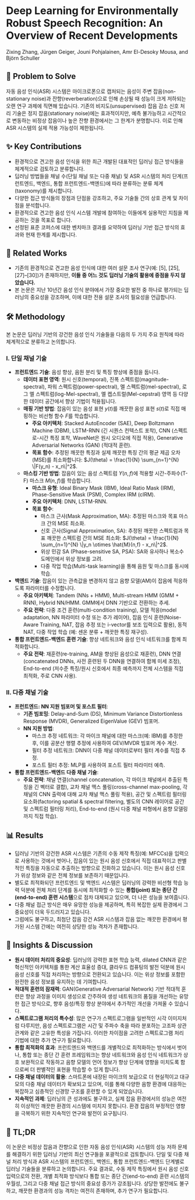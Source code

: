 # Deep Learning for Environmentally Robust Speech Recognition: An Overview of Recent Developments

Zixing Zhang, Jürgen Geiger, Jouni Pohjalainen, Amr El-Desoky Mousa, and Björn Schuller

## 🧩 Problem to Solve

자동 음성 인식(ASR) 시스템은 마이크로폰으로 캡처되는 음성이 주변 잡음(non-stationary noise)과 잔향(reverberation)으로 인해 손상될 때 성능이 크게 저하되는 오랜 연구 과제에 직면해 있습니다. 기존의 비지도(unsupervised) 잡음 감소 신호 처리 기술은 정지 잡음(stationary noise)에는 효과적이지만, 예측 불가능하고 시간적으로 변동하는 비정상 잡음이나 높은 잔향 환경에서는 그 한계가 분명합니다. 이로 인해 ASR 시스템의 실제 적용 가능성이 제한됩니다.

## ✨ Key Contributions

- 환경적으로 견고한 음성 인식을 위한 최근 개발된 대표적인 딥러닝 접근 방식들을 체계적으로 검토하고 분류합니다.
- 딥러닝 방법들을 채널 수(단일 채널 또는 다중 채널) 및 ASR 시스템의 처리 단계(프런트엔드, 백엔드, 통합 프런트엔드-백엔드)에 따라 분류하는 분류 체계(taxonomy)를 제시합니다.
- 다양한 접근 방식들의 장점과 단점을 강조하고, 주요 기술들 간의 상호 관계 및 차이점을 분석합니다.
- 환경적으로 견고한 음성 인식 시스템 개발에 참여하는 이들에게 실용적인 지침을 제공하는 것을 목표로 합니다.
- 선정된 표준 코퍼스에 대한 벤치마크 결과를 요약하여 딥러닝 기반 접근 방식의 효과와 현재 한계를 제시합니다.

## 📎 Related Works

- 기존의 환경적으로 견고한 음성 인식에 대한 여러 설문 조사 연구(예: [5], [25], [27]–[30])가 존재하지만, **이들 중 어느 것도 딥러닝 기술의 활용에 중점을 두지 않았습니다.**
- 본 논문은 지난 10년간 음성 인식 분야에서 가장 중요한 발전 중 하나로 평가되는 딥러닝의 중요성을 강조하며, 이에 대한 전용 설문 조사의 필요성을 언급합니다.

## 🛠️ Methodology

본 논문은 딥러닝 기반의 강건한 음성 인식 기술들을 다음의 두 가지 주요 원칙에 따라 체계적으로 분류하고 논의합니다.

### I. 단일 채널 기술

- **프런트엔드 기술**: 음성 향상, 음원 분리 및 특징 향상에 중점을 둡니다.
  - **데이터 표현 영역**: 원시 신호(temporal), 진폭 스펙트럼(magnitude-spectral), 파워 스펙트럼(power-spectral), 멜 스펙트럼(mel-spectral), 로그 멜 스펙트럼(log-Mel-spectral), 멜 켑스트럴(Mel-cepstral) 영역 등 다양한 데이터 공간에서 향상 기법이 적용됩니다.
  - **매핑 기반 방법**: 잡음이 있는 음성 표현 $y(t)$를 깨끗한 음성 표현 $s(t)$로 직접 매핑하는 비선형 함수 $F$를 학습합니다.
    - **주요 아키텍처**: Stacked AutoEncoder (SAE), Deep Boltzmann Machine (DBM), LSTM-RNN (긴 시퀀스 컨텍스트 포착), CNN (스펙트로-시간 특징 포착, WaveNet은 원시 오디오에 직접 적용), Generative Adversarial Networks (GAN) (적대적 훈련).
    - **목표 함수**: 추정된 깨끗한 특징과 실제 깨끗한 특징 간의 평균 제곱 오차(MSE)를 최소화합니다: $J(\theta) = \frac{1}{N} \sum_{n=1}^{N} \|F(y_n) - x_n\|^2$.
  - **마스킹 기반 방법**: 잡음이 있는 음성 스펙트럼 $Y(n, f)$에 적용할 시간-주파수(T-F) 마스크 $M(n, f)$를 학습합니다.
    - **마스크 유형**: Ideal Binary Mask (IBM), Ideal Ratio Mask (IRM), Phase-Sensitive Mask (PSM), Complex IRM (cIRM).
    - **주요 아키텍처**: DNN, LSTM-RNN.
    - **목표 함수**:
      - 마스크 근사(Mask Approximation, MA): 추정된 마스크와 목표 마스크 간의 MSE 최소화.
      - 신호 근사(Signal Approximation, SA): 추정된 깨끗한 스펙트럼과 목표 깨끗한 스펙트럼 간의 MSE 최소화: $J(\theta) = \frac{1}{N} \sum_{n=1}^{N} \|y_n \otimes \hat{M}(n,f) - x_n\|^2$.
      - 위상 민감 SA (Phase-sensitive SA, PSA): SA와 유사하나 복소수 도메인에서 위상 정보를 고려.
      - 다중 작업 학습(Multi-task learning)을 통해 음원 및 마스크를 동시에 학습.
- **백엔드 기술**: 잡음이 있는 관측값을 변경하지 않고 음향 모델(AM)이 잡음에 적응하도록 파라미터를 수정합니다.
  - **주요 아키텍처**: Tandem (NNs + HMM), Multi-stream HMM (GMM + RNN), Hybrid NN/HMM. GMM에서 DNN 기반으로 전환하는 추세.
  - **주요 전략**: 다중 조건 훈련(multi-condition training), 모델 적응(model adaptation, NN 파라미터 수정 또는 추가 레이어), 잡음 인식 훈련(Noise-Aware Training, NAT, 잡음 추정 또는 i-vector를 보조 입력으로 활용), 동적 NAT, 다중 작업 학습 (예: 센온 분류 + 깨끗한 특징 재구성).
- **통합 프런트엔드-백엔드 훈련 기술**: 향상 네트워크와 음성 인식 네트워크를 함께 최적화합니다.
  - **주요 전략**: 재훈련(re-training, AM을 향상된 음성으로 재훈련), DNN 연결(concatenated DNNs, 사전 훈련된 두 DNN을 연결하여 함께 미세 조정), End-to-end (저수준 특징/원시 신호에서 최종 예측까지 전체 시스템을 직접 최적화, 주로 CNN 사용).

### II. 다중 채널 기술

- **프런트엔드: NN 지원 빔포머 및 포스트 필터**:
  - **기존 빔포밍**: Delay-and-Sum (DS), Minimum Variance Distortionless Response (MVDR), Generalized EigenValue (GEV) 빔포머.
  - **NN 지원 방법**:
    - 마스크 추정 네트워크: 각 마이크 채널에 대한 마스크(예: IBM)를 추정한 후, 이를 공분산 행렬 추정에 사용하여 GEV/MVDR 빔포머 계수 계산.
    - 필터 추정 네트워크: DNN이 다중 채널 데이터로부터 필터 계수를 직접 추정.
    - 포스트 필터 추정: MLP를 사용하여 포스트 필터 파라미터 예측.
- **통합 프런트엔드-백엔드 다중 채널 기술**:
  - **주요 전략**: 채널 연결(channel concatenation, 각 마이크 채널에서 추출된 특징을 긴 벡터로 결합), 교차 채널 맥스 풀링(cross-channel max-pooling, 각 채널의 CNN 출력에 대해 교차 채널 맥스 풀링 적용), 공간 및 스펙트럼 필터링 요소화(factoring spatial & spectral filtering, 별도의 CNN 레이어로 공간 및 스펙트럼 필터링 처리), End-to-end (원시 다중 채널 파형에서 음향 모델링까지 직접 학습).

## 📊 Results

- 딥러닝 기반의 강건한 ASR 시스템은 기존의 수동 제작 특징(예: MFCCs)을 입력으로 사용하는 것에서 벗어나, 잡음이 있는 원시 음성 신호에서 직접 대표적이고 판별적인 특징을 자동으로 추출하는 방향으로 진화하고 있습니다. 이는 원시 음성 신호가 위상 정보와 같은 전체 정보를 보존하기 때문입니다.
- 별도로 최적화되던 프런트엔드 및 백엔드 시스템은 딥러닝의 강력한 비선형 학습 능력 덕분에 전체 처리 단계를 동시에 최적화할 수 있는 **통합(joint) 또는 종단 간(end-to-end) 훈련 시스템**으로 점차 대체되고 있으며, 더 나은 성능을 보여줍니다.
- 다중 채널 접근 방식은 매우 유망한 성능을 제공하며, 특히 복잡한 실제 환경에서 그 중요성이 더욱 두드러지고 있습니다.
- 그럼에도 불구하고, 최첨단 잡음 강건 ASR 시스템과 잡음 없는 깨끗한 환경에서 평가된 시스템 간에는 여전히 상당한 성능 격차가 존재합니다.

## 🧠 Insights & Discussion

- **원시 데이터 처리의 중요성**: 딥러닝의 강력한 표현 학습 능력, dilated CNN과 같은 혁신적인 아키텍처를 통한 계산 효율성 증대, 클라우드 컴퓨팅의 발전 덕분에 원시 음성 신호를 직접 처리하는 방향으로 전환되고 있습니다. 이는 위상 정보를 포함한 완전한 음성 정보를 유지하는 데 기여합니다.
- **적대적 훈련의 잠재력**: GAN(Generative Adversarial Network) 기반 적대적 훈련은 향상 과정을 이미지 생성으로 간주하여 생성 네트워크의 품질을 개선하는 유망한 접근 방식으로, 향후 음성/특징 향상 분야에서 추가적인 개선을 가져올 수 있습니다.
- **스펙트로그램 처리의 특수성**: 많은 연구가 스펙트로그램을 일반적인 시각 이미지처럼 다루지만, 음성 스펙트로그램은 시간 및 주파수 축을 따라 분포하는 고조파 상관 관계와 같은 고유한 특성을 가집니다. 이러한 차이점을 고려한 스펙트로그램 처리 기법에 대한 추가 연구가 필요합니다.
- **통합 최적화의 효과**: 프런트엔드와 백엔드를 개별적으로 최적화하는 방식에서 벗어나, 통합 또는 종단 간 훈련 프레임워크는 향상 네트워크와 음성 인식 네트워크가 상호 보완적으로 작동하고 음향 모델의 언어 정보가 향상 단계에 영향을 미치도록 함으로써 더 판별적인 표현을 학습할 수 있게 합니다.
- **다중 채널 데이터의 활용**: 스마트폰에 내장된 마이크의 보급으로 더 현실적이고 대규모의 다중 채널 데이터가 확보되고 있으며, 이를 통해 다양한 음향 환경에 대응하는 복잡하고 심층적인 신경망 구조를 훈련할 수 있게 되었습니다.
- **지속적인 과제**: 딥러닝의 큰 성과에도 불구하고, 실제 잡음 환경에서의 성능은 여전히 이상적인 깨끗한 환경의 시스템에 미치지 못합니다. 환경 잡음의 부정적인 영향을 극복하기 위한 지속적인 연구와 발전이 요구됩니다.

## 📌 TL;DR

이 논문은 비정상 잡음과 잔향으로 인한 자동 음성 인식(ASR) 시스템의 성능 저하 문제를 해결하기 위한 딥러닝 기반의 최신 연구들을 포괄적으로 검토합니다. 단일 및 다중 채널 처리 방식과 ASR 시스템의 프런트엔드, 백엔드, 통합 프런트엔드-백엔드 단계별로 딥러닝 기술들을 분류하고 논의합니다. 주요 결과로, 수동 제작 특징에서 원시 음성 신호 입력으로의 전환, 개별 최적화 방식보다 통합 또는 종단 간(end-to-end) 훈련 시스템의 우월성, 그리고 다중 채널 접근 방식의 중요성 증가가 강조됩니다. 상당한 발전에도 불구하고, 깨끗한 환경과의 성능 격차는 여전히 존재하며, 추가 연구가 필요합니다.
